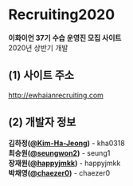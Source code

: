 # Recruiting2020
**이화이언 37기 수습 운영진 모집 사이트**  
2020년 상반기 개발   
## (1) 사이트 주소
  http://ewhaianrecruiting.com   
## (2) 개발자 정보
**김하정([@Kim-Ha-Jeong](https://github.com/Kim-Ha-Jeong/))** - kha0318   
**최승원([@seungwon2](https://github.com/seungwon2/))** - seung1   
**장재원([@happyjmkk](https://github.com/happyjmkk/))** - happyjmkk   
**박채영([@chaezer0](https://github.com/chaezer0/))** - chaezer0   
